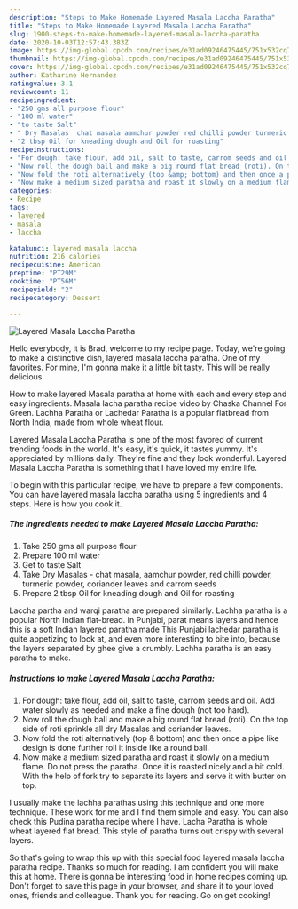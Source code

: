 ```yaml
---
description: "Steps to Make Homemade Layered Masala Laccha Paratha"
title: "Steps to Make Homemade Layered Masala Laccha Paratha"
slug: 1900-steps-to-make-homemade-layered-masala-laccha-paratha
date: 2020-10-03T12:57:43.383Z
image: https://img-global.cpcdn.com/recipes/e31ad09246475445/751x532cq70/layered-masala-laccha-paratha-recipe-main-photo.jpg
thumbnail: https://img-global.cpcdn.com/recipes/e31ad09246475445/751x532cq70/layered-masala-laccha-paratha-recipe-main-photo.jpg
cover: https://img-global.cpcdn.com/recipes/e31ad09246475445/751x532cq70/layered-masala-laccha-paratha-recipe-main-photo.jpg
author: Katharine Hernandez
ratingvalue: 3.1
reviewcount: 11
recipeingredient:
- "250 gms all purpose flour"
- "100 ml water"
- "to taste Salt"
- " Dry Masalas  chat masala aamchur powder red chilli powder turmeric powder coriander leaves and carrom seeds"
- "2 tbsp Oil for kneading dough and Oil for roasting"
recipeinstructions:
- "For dough: take flour, add oil, salt to taste, carrom seeds and oil. Add water slowly as needed and make a fine dough (not too hard)."
- "Now roll the dough ball and make a big round flat bread (roti). On the top side of roti sprinkle all dry Masalas and coriander leaves."
- "Now fold the roti alternatively (top &amp; bottom) and then once a pipe like design is done further roll it inside like a round ball."
- "Now make a medium sized paratha and roast it slowly on a medium flame. Do not press the paratha. Once it is roasted nicely and a bit cold. With the help of fork try to separate its layers and serve it with butter on top."
categories:
- Recipe
tags:
- layered
- masala
- laccha

katakunci: layered masala laccha 
nutrition: 216 calories
recipecuisine: American
preptime: "PT29M"
cooktime: "PT56M"
recipeyield: "2"
recipecategory: Dessert

---
```



![Layered Masala Laccha Paratha](https://img-global.cpcdn.com/recipes/e31ad09246475445/751x532cq70/layered-masala-laccha-paratha-recipe-main-photo.jpg)

Hello everybody, it is Brad, welcome to my recipe page. Today, we're going to make a distinctive dish, layered masala laccha paratha. One of my favorites. For mine, I'm gonna make it a little bit tasty. This will be really delicious.

How to make layered Masala paratha at home with each and every step and easy ingredients. Masala lacha paratha recipe video by Chaska Channel For Green. Lachha Paratha or Lachedar Paratha is a popular flatbread from North India, made from whole wheat flour.

Layered Masala Laccha Paratha is one of the most favored of current trending foods in the world. It's easy, it's quick, it tastes yummy. It's appreciated by millions daily. They're fine and they look wonderful. Layered Masala Laccha Paratha is something that I have loved my entire life.


To begin with this particular recipe, we have to prepare a few components. You can have layered masala laccha paratha using 5 ingredients and 4 steps. Here is how you cook it.

<!--inarticleads1-->

##### The ingredients needed to make Layered Masala Laccha Paratha:

1. Take 250 gms all purpose flour
1. Prepare 100 ml water
1. Get to taste Salt
1. Take  Dry Masalas - chat masala, aamchur powder, red chilli powder, turmeric powder, coriander leaves and carrom seeds
1. Prepare 2 tbsp Oil for kneading dough and Oil for roasting


Laccha partha and warqi paratha are prepared similarly. Lachha paratha is a popular North Indian flat-bread. In Punjabi, parat means layers and hence this is a soft Indian layered paratha made This Punjabi lachedar paratha is quite appetizing to look at, and even more interesting to bite into, because the layers separated by ghee give a crumbly. Lachha paratha is an easy paratha to make. 

<!--inarticleads2-->

##### Instructions to make Layered Masala Laccha Paratha:

1. For dough: take flour, add oil, salt to taste, carrom seeds and oil. Add water slowly as needed and make a fine dough (not too hard).
1. Now roll the dough ball and make a big round flat bread (roti). On the top side of roti sprinkle all dry Masalas and coriander leaves.
1. Now fold the roti alternatively (top &amp; bottom) and then once a pipe like design is done further roll it inside like a round ball.
1. Now make a medium sized paratha and roast it slowly on a medium flame. Do not press the paratha. Once it is roasted nicely and a bit cold. With the help of fork try to separate its layers and serve it with butter on top.


I usually make the lachha parathas using this technique and one more technique. These work for me and I find them simple and easy. You can also check this Pudina paratha recipe where I have. Lacha Paratha is whole wheat layered flat bread. This style of paratha turns out crispy with several layers. 

So that's going to wrap this up with this special food layered masala laccha paratha recipe. Thanks so much for reading. I am confident you will make this at home. There is gonna be interesting food in home recipes coming up. Don't forget to save this page in your browser, and share it to your loved ones, friends and colleague. Thank you for reading. Go on get cooking!
